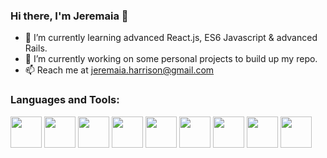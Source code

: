 ### Hi there, I'm Jeremaia 👋

- 🌱 I’m currently learning advanced React.js, ES6 Javascript & advanced Rails. 
- 🔭 I’m currently working on some personal projects to build up my repo.
- 📫 Reach me at jeremaia.harrison@gmail.com 


### Languages and Tools:
<img src="https://user-images.githubusercontent.com/67600675/111355294-25518480-867f-11eb-9e95-f18d6b642f23.jpg" height="50">
<img src="https://user-images.githubusercontent.com/67600675/111355298-25ea1b00-867f-11eb-9b86-fef94cd56f95.jpg" height="50">
<img src="https://user-images.githubusercontent.com/67600675/111355302-25ea1b00-867f-11eb-9d44-b53be014c8a5.jpg" height="50">
<img src="https://user-images.githubusercontent.com/67600675/111355304-2682b180-867f-11eb-8111-f90934fc9083.jpg" height="50">
<img src="https://user-images.githubusercontent.com/67600675/111355314-271b4800-867f-11eb-95f4-75509e36d3b4.jpg" height="50">
<img src="https://user-images.githubusercontent.com/67600675/111355316-271b4800-867f-11eb-88ef-ae4529e398ff.jpg" height="50">
<img src="https://user-images.githubusercontent.com/67600675/111355317-27b3de80-867f-11eb-8c9e-315a486ec78f.jpg" height="50">
<img src="https://user-images.githubusercontent.com/67600675/111355319-27b3de80-867f-11eb-8340-163b2ff74142.jpg" height="50">
<img src="https://user-images.githubusercontent.com/67600675/111355321-284c7500-867f-11eb-874b-d6c1c2215d06.jpg" height="50">




<!--
**JHarrison89/JHarrison89** is a ✨ _special_ ✨ repository because its `README.md` (this file) appears on your GitHub profile.

Here are some ideas to get you started:

- 🔭 I’m currently working on ...
- 🌱 I’m currently learning ...
- 👯 I’m looking to collaborate on ...
- 🤔 I’m looking for help with ...
- 💬 Ask me about ...
- 📫 How to reach me: jeremaia.harrison@gmail.com 
- 😄 Pronouns: ...
- ⚡ Fun fact: ...
-->
